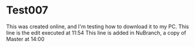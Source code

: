 # Test007

This was created online, and I'm testing how to download it to my PC.
This line is the edit executed at 11:54
This line is added in NuBranch, a copy of Master at 14:00
